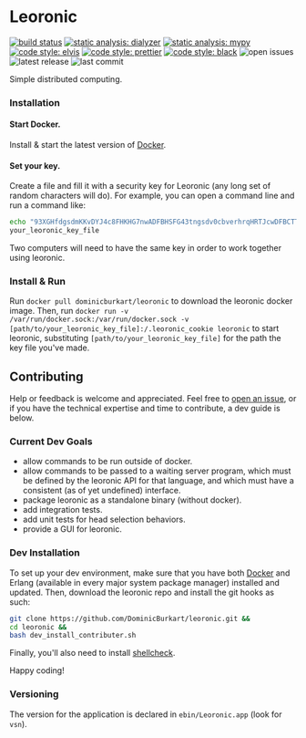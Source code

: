 # Leoronic
[![build status](https://travis-ci.org/DominicBurkart/leoronic.svg?branch=master)](https://travis-ci.org/DominicBurkart/leoronic)
[![static analysis: dialyzer](https://img.shields.io/badge/static%20analysis-dialyzer-42f4c5.svg)](https://github.com/erlang/otp/tree/master/lib/dialyzer)
[![static analysis: mypy](http://www.mypy-lang.org/static/mypy_badge.svg)](http://mypy-lang.org/)
[![code style: elvis](https://img.shields.io/badge/code%20style-elvis-blue.svg)](https://github.com/inaka/elvis)
[![code style: prettier](https://img.shields.io/badge/code_style-prettier-ff69b4.svg?style=flat-square)](https://github.com/prettier/prettier)
<a href="https://github.com/python/black"><img alt="code style: black" src="https://img.shields.io/badge/code%20style-black-000000.svg"></a>
![open issues](https://img.shields.io/github/issues/dominicburkart/leoronic.svg)
![latest release](https://img.shields.io/github/release/dominicburkart/leoronic.svg)
![last commit](https://img.shields.io/github/last-commit/dominicburkart/leoronic.svg)

Simple distributed computing.

### Installation

#### Start Docker.

Install & start the latest version of [Docker](https://docs.docker.com/install/).

#### Set your key.

Create a file and fill it with a security key for Leoronic (any
long set of random characters will do). For example, you can open a
command line and run a command like:

```bash
echo "93XGHfdgsdmKKvDYJ4c8FHKHG7nwADFBHSFG43tngsdv0cbverhrqHRTJcwDFBCTTYDvlrDGSHT4HBnpSTRHScv" >
your_leoronic_key_file
```

Two computers will need to have the same key in order to work together using leoronic.

### Install & Run

Run `docker pull dominicburkart/leoronic` to download the leoronic
docker image. Then, run `docker run -v /var/run/docker.sock:/var/run/docker.sock -v [path/to/your_leoronic_key_file]:/.leoronic_cookie leoronic`
to start leoronic, substituting `[path/to/your_leoronic_key_file]` for the path
the key file you've made.

## Contributing

Help or feedback is welcome and appreciated. Feel free to
[open an issue](https://github.com/DominicBurkart/leoronic/issues/new),
or if you have the technical expertise and time to contribute,
a dev guide is below.

### Current Dev Goals

- allow commands to be run outside of docker.
- allow commands to be passed to a waiting server program, which
  must be defined by the leoronic API for that language, and which
  must have a consistent (as of yet undefined) interface.
- package leoronic as a standalone binary (without docker).
- add integration tests.
- add unit tests for head selection behaviors.
- provide a GUI for leoronic.

### Dev Installation

To set up your dev environment,
make sure that you have both [Docker](https://docs.docker.com/install/)
and Erlang (available in every major system package manager)
installed and updated. Then, download the leoronic repo and install
the git hooks as such:

```bash
git clone https://github.com/DominicBurkart/leoronic.git &&
cd leoronic &&
bash dev_install_contributer.sh
```

Finally, you'll also need to install [shellcheck](https://github.com/koalaman/shellcheck#installing).

Happy coding!

### Versioning

The version for the application is declared in `ebin/Leoronic.app`
(look for `vsn`).
